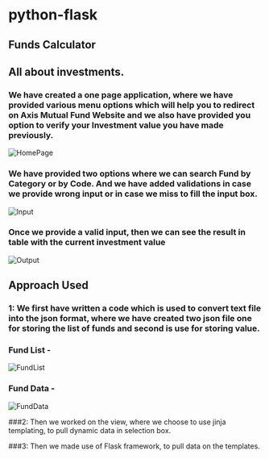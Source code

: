 # python-flask

## Funds Calculator


## All about investments.

### We have created a one page application, where we have provided various menu options which will help you to redirect on Axis Mutual Fund Website and we also have provided you option to verify your Investment value you have made previously.
![HomePage](Funds%20Calculator%20/screenshots/1_Homepage.jpg)

### We have provided two options where we can search Fund by Category or by Code. And we have added validations in case we provide wrong input or in case we miss to fill the input box.
![Input](Funds%20Calculator%20/screenshots/2_Input.jpg)

### Once we provide a valid input, then we can see the result in table with the current investment value
![Output](Funds%20Calculator%20/screenshots/3_Output.jpg)

## Approach Used

### 1: We first have written a code which is used to convert text file into the json format, where we have created two json file one for storing the list of funds and second is use for storing value.

### Fund List -
![FundList](Funds%20Calculator%20/screenshots/4_FundList.jpg)

### Fund Data -
![FundData](Funds%20Calculator%20/screenshots/5_FundData.jpg)

###2: Then we worked on the view, where we choose to use jinja templating, to pull dynamic data in selection box.

###3: Then we made use of Flask framework, to pull data on the templates.
